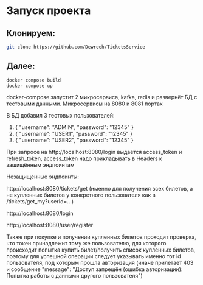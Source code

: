 # Запуск проекта

## Клонируем:
```sh
git clone https://github.com/Dewreeh/TicketsService
```

## Далее:
```sh
docker compose build
docker compose up
```
docker-compose запустит 2 микросервиса, kafka, redis и развернёт БД с тестовыми данными.
Микросервисы на 8080 и 8081 портах

В БД добавил 3 тестовых пользователей:
1) {
  "username": "ADMIN",
  "password": "12345"
}
2) {
  "username": "USER1",
  "password": "12345"
}
3) {
  "username": "USER2",
  "password": "12345"
}

При запросе на http://localhost:8080/login выдаётся access_token и refresh_token, access_token надо прикладывать в Headers к защищённым эндпоинтам

Незащищенные эндпоинты:

http://localhost:8080/tickets/get (именно для получения всех билетов, а не купленных билетов у конкретного пользователя как в /tickets/get_my?userId=...)

http://localhost:8080/login

http://localhost:8080/user/register

Также при покупке и получении купленных билетов проходит проверка, что токен принадлежит тому же пользователю, для которого происходит попытка купить билет/получить список купленных билетов, поэтому для успешной операции следует указывать именно тот id пользователя, под которым прошла авторизация (иначе прилетает 403 и сообщение  "message": "Доступ запрещён (ошибка авторизации): Попытка работы с данными другого пользователя")
  
